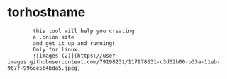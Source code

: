 # torhostname

            this tool will help you creating
            a .onion site
            and get it up and running!
            Only for linux.
            ![images (2)](https://user-images.githubusercontent.com/79198231/117978631-c3d62b00-b33a-11eb-967f-996ce5b4bda5.jpeg)
